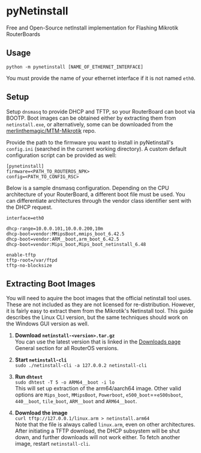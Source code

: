 # pyNetinstall

Free and Open-Source netInstall implementation for Flashing Mikrotik RouterBoards


## Usage

`python -m pynetinstall [NAME_OF_ETHERNET_INTERFACE]`

You must provide the name of your ethernet interface if it is not named `eth0`.


## Setup

Setup `dnsmasq` to provide DHCP and TFTP, so your RouterBoard can boot via
BOOTP. Boot images can be obtained either by extracting them from
`netinstall.exe`, or alternatively, some can be downloaded from the
[merlinthemagic/MTM-Mikrotik] repo.

Provide the path to the firmware you want to install in pyNetinstall's
`config.ini` (searched in the current working directory). A custom default
configuration script can be provided as well:

```
[pynetinstall]
firmware=<PATH_TO_ROUTEROS_NPK>
config=<PATH_TO_CONFIG_RSC>
```

<!--
By setting `plugin=<python_module>:<a_class>` in `config.ini`, you can create a
custom Python module for dynamically fetching different configuration files by
matching the MAC address of the connected RouterBoard. The module will be
searched for in Python's path ($PWD, $PATH or $PYTHONPATH). This is not well
documented; please see the source at `pynetinstall/plugins/simple.py`.

More information on setting up dnsmasq can be obtained from here:
https://openwrt.org/toh/mikrotik/common#netboot_of_openwrt_uses_dhcpbootptftp
-->

[merlinthemagic/MTM-Mikrotik]: https://github.com/merlinthemagic/MTM-Mikrotik/tree/master/Docs/Examples/TFTP-Images

Below is a sample dnsmasq configuration. Depending on the CPU architecture of
your RouterBoard, a different boot file must be used. You can differentiate
architectures through the vendor class identifier sent with the DHCP request.

```
interface=eth0

dhcp-range=10.0.0.101,10.0.0.200,10m
dhcp-boot=vendor:MMipsBoot,mmips_boot_6.42.5
dhcp-boot=vendor:ARM__boot,arm_boot_6.42.5
dhcp-boot=vendor:Mips_boot,Mips_boot_netinstall_6.48

enable-tftp
tftp-root=/var/ftpd
tftp-no-blocksize
```

## Extracting Boot Images

You will need to aquire the boot images that the official netinstall tool uses.
These are not included as they are not licensed for re-distribution. However, it
is fairly easy to extract them from the Mikrotik's Netinstall tool. This guide
describes the Linux CLI version, but the same techniques should work on the
Windows GUI version as well.

1. **Download `netinstall-<version>.tar.gz`**  
   You can use the latest version that is linked in the [Downloads page] General
   section for all RouterOS versions. <!-- While it shouldn't be necessary (all
   netinstall versions should work for all routerOS versions), you can fetch a
   specific version from the [Download Archive]; the Linux version is not
   listed, but changing the file extension in the URL from `.exe` to `.tar.gz`
   works. -->

2. **Start `netinstall-cli`**  
   `sudo ./netinstall-cli -a 127.0.0.2 netinstall-cli`  
   <!-- The program needs a RouterOS `.npk` package as a command line argument,
   but it doesn't check what file you provided. Hence, it suffices to provide
   just any existing file. We want it to listen on the loopback interface. -->

3. **Run `dhtest`**  
   `sudo dhtest -T 5 -o ARM64__boot -i lo`  
   This will set up extraction of the arm64/aarch64 image. Other valid options
   are `Mips_boot`, `MMipsBoot`, `Powerboot`, `e500_boot`==`e500sboot`,
   `440__boot`, `tile_boot`, `ARM__boot` and `ARM64__boot`.
   <!-- The way `netinstall-cli` returns the correct image for the device's CPU
   archtecture is rather obtuse: Usually, this would be handled by returning
   different boot file names in the DHCP/BOOTP response. Instead,
   `netinstall-cli` remembers the vendor class identifier of the last received
   DHCP request, returns `linux.arm` as the filename for all architectures and
   modifies the file that is returned by its TFTP subsystem depending on that.
   Valid vendor class identifiers can be extracted for example using `strings
   netinstall-cli|grep -C10 __boot`. -->

4. **Download the image**  
   `curl tftp://127.0.0.1/linux.arm > netinstall.arm64`  
   Note that the file is always called `linux.arm`, even on other architectures.
   After initiating a TFTP download, the DHCP subsystem will be shut down, and
   further downloads will not work either. To fetch another image, restart
   `netinstall-cli`.
   <!-- Mikrotik devices use a --tftp-blksize of 1452, but the curl defaults
   work too. -->

[Downloads page]: https://mikrotik.com/download
[Download Archive]: https://mikrotik.com/download/archive
